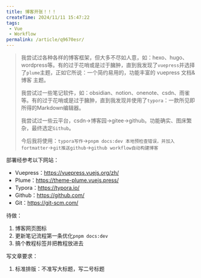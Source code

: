 ```yaml
---
title: 博客开张！！！
createTime: 2024/11/11 15:47:22
tags:
 - Vue
 - Workflow
permalink: /article/q9670esr/
---
```

> 我尝试过各种各样的博客框架，但大多不尽如人意，如：hexo、hugo、wordpress等。有的过于花哨或是过于臃肿，直到我发现了`vuepress`并选择了`plume`主题，正如它所说：一个简约易用的，功能丰富的 vuepress 文档&博客 主题。
>
> 我尝试过一些笔记软件，如：obsidian、notion、onenote、csdn、雨雀等。有的过于花哨或是过于臃肿，直到我发现并使用了`typora`：一款所见即所得的Markdown编辑器。
>
> 我尝试过一些云平台，csdn->博客园->gitee->github。功能确实、图床繁杂，最终选定`Github`。
>
> 今后我将使用：`typora写作`->`pnpm docs:dev 本地预检查错误，并加入fortmatter`->`git推送github`->`github workflow自动构建博客`

部署经参考以下网站：

- Vuepress：https://vuepress.vuejs.org/zh/
- Plume：https://theme-plume.vuejs.press/
- Typora：https://typora.io/
- Github：https://github.com/
- Git：https://git-scm.com/

待做：

1. 博客网页图标
2. 更新笔记流程第一条优化`pnpm docs:dev`
3. 搞个教程标签并把教程放进去

写文章要求：

1. 标准排版：不准写大标题，写二号标题